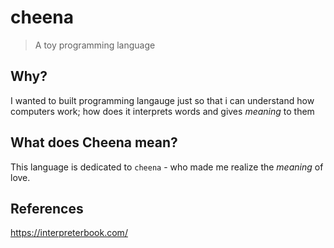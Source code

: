 # cheena
> A toy programming language

## Why?
I wanted to built programming langauge just so that i can understand how computers work; how does it interprets words and gives *meaning* to them

## What does Cheena mean?
This language is dedicated to `cheena` - who made me realize the *meaning* of love. 

## References
https://interpreterbook.com/